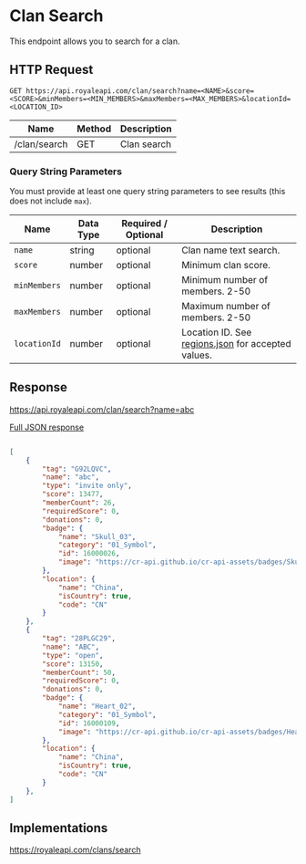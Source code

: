 # Clan Search

This endpoint allows you to search for a clan.

## HTTP Request

`GET https://api.royaleapi.com/clan/search?name=<NAME>&score=<SCORE>&minMembers=<MIN_MEMBERS>&maxMembers=<MAX_MEMBERS>&locationId=<LOCATION_ID>`

Name | Method | Description
--- | --- | ---
/clan/search | GET | Clan search

### Query String Parameters

You must provide at least one query string parameters to see results (this does not include `max`).


Name | Data Type | Required / Optional | Description
--- | --- | --- | ---
`name` | string | optional | Clan name text search.
`score` | number | optional | Minimum clan score.
`minMembers` | number | optional | Minimum number of members. 2-50
`maxMembers` | number | optional | Maximum number of members. 2-50
`locationId` | number | optional | Location ID. See [regions.json](https://github.com/RoyaleAPI/cr-api-data/blob/master/json/regions.json) for accepted values.

## Response

https://api.royaleapi.com/clan/search?name=abc

<a href="/json/clan_search_abc.json">Full JSON response</a>

```json

[
    {
        "tag": "G92LQVC",
        "name": "abc",
        "type": "invite only",
        "score": 13477,
        "memberCount": 26,
        "requiredScore": 0,
        "donations": 0,
        "badge": {
            "name": "Skull_03",
            "category": "01_Symbol",
            "id": 16000026,
            "image": "https://cr-api.github.io/cr-api-assets/badges/Skull_03.png"
        },
        "location": {
            "name": "China",
            "isCountry": true,
            "code": "CN"
        }
    },
    {
        "tag": "28PLGC29",
        "name": "ABC",
        "type": "open",
        "score": 13150,
        "memberCount": 50,
        "requiredScore": 0,
        "donations": 0,
        "badge": {
            "name": "Heart_02",
            "category": "01_Symbol",
            "id": 16000109,
            "image": "https://cr-api.github.io/cr-api-assets/badges/Heart_02.png"
        },
        "location": {
            "name": "China",
            "isCountry": true,
            "code": "CN"
        }
    },
]
```

## Implementations

https://royaleapi.com/clans/search
